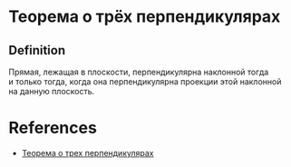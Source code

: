# Теорема о трёх перпендикулярах
## Definition
Прямая, лежащая в плоскости, перпендикулярна наклонной тогда и только тогда, когда она перпендикулярна проекции этой наклонной на данную плоскость.
# References
- [Теорема о трех перпендикулярах](https://www.youtube.com/watch?v=MbdZAtbLMZc)
